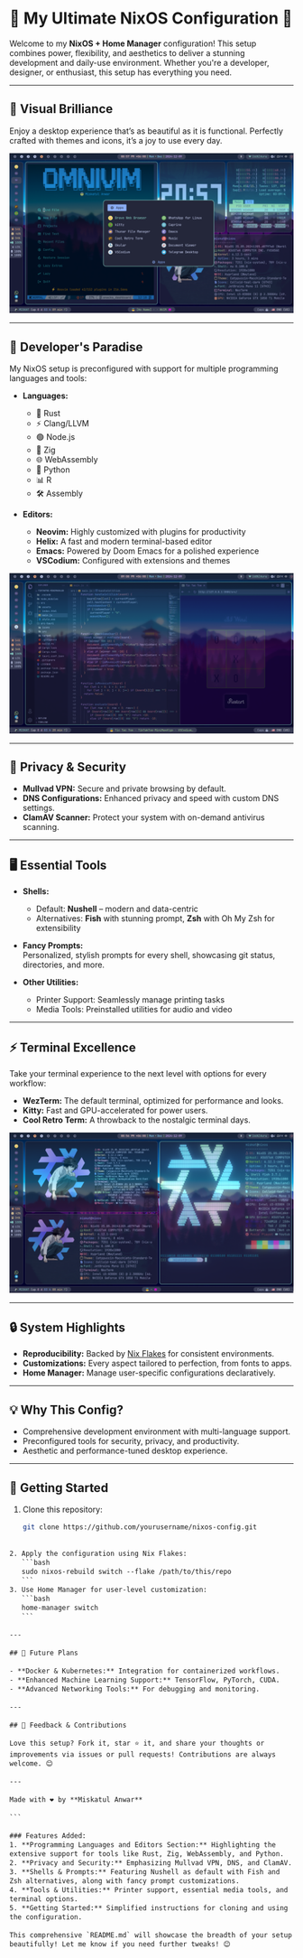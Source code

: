 # 🚀 My Ultimate NixOS Configuration 🚀

Welcome to my **NixOS + Home Manager** configuration! This setup combines power, flexibility, and aesthetics to deliver a stunning development and daily-use environment. Whether you're a developer, designer, or enthusiast, this setup has everything you need.

---

## 🎨 Visual Brilliance

Enjoy a desktop experience that’s as beautiful as it is functional. Perfectly crafted with themes and icons, it’s a joy to use every day.

![Aesthetic Design](images/promo4.png)

---

## 🔧 Developer's Paradise

My NixOS setup is preconfigured with support for multiple programming languages and tools:

- **Languages:**

  - 🦀 Rust
  - ⚡ Clang/LLVM
  - 🟢 Node.js
  - 🔷 Zig
  - 🌐 WebAssembly
  - 🐍 Python
  - 📊 R
  - 🛠️ Assembly

- **Editors:**
  - **Neovim:** Highly customized with plugins for productivity
  - **Helix:** A fast and modern terminal-based editor
  - **Emacs:** Powered by Doom Emacs for a polished experience
  - **VSCodium:** Configured with extensions and themes

![VSCodium Setup](images/promo5.png)

---

## 🔐 Privacy & Security

- **Mullvad VPN:** Secure and private browsing by default.
- **DNS Configurations:** Enhanced privacy and speed with custom DNS settings.
- **ClamAV Scanner:** Protect your system with on-demand antivirus scanning.

---

## 🖥️ Essential Tools

- **Shells:**

  - Default: **Nushell** – modern and data-centric
  - Alternatives: **Fish** with stunning prompt, **Zsh** with Oh My Zsh for extensibility

- **Fancy Prompts:**  
  Personalized, stylish prompts for every shell, showcasing git status, directories, and more.

- **Other Utilities:**
  - Printer Support: Seamlessly manage printing tasks
  - Media Tools: Preinstalled utilities for audio and video

---

## ⚡ Terminal Excellence

Take your terminal experience to the next level with options for every workflow:

- **WezTerm:** The default terminal, optimized for performance and looks.
- **Kitty:** Fast and GPU-accelerated for power users.
- **Cool Retro Term:** A throwback to the nostalgic terminal days.

![Terminal Showcase](images/promo3.png)

---

## 🔒 System Highlights

- **Reproducibility:** Backed by [Nix Flakes](https://nixos.org/manual/nix/unstable/command-ref/new-cli/#flakes) for consistent environments.
- **Customizations:** Every aspect tailored to perfection, from fonts to apps.
- **Home Manager:** Manage user-specific configurations declaratively.

---

## 💡 Why This Config?

- Comprehensive development environment with multi-language support.
- Preconfigured tools for security, privacy, and productivity.
- Aesthetic and performance-tuned desktop experience.

---

## 🚀 Getting Started

1. Clone this repository:
   ```bash
   git clone https://github.com/yourusername/nixos-config.git
   ```

````

2. Apply the configuration using Nix Flakes:
   ```bash
   sudo nixos-rebuild switch --flake /path/to/this/repo
   ```
3. Use Home Manager for user-level customization:
   ```bash
   home-manager switch
   ```

---

## 📜 Future Plans

- **Docker & Kubernetes:** Integration for containerized workflows.
- **Enhanced Machine Learning Support:** TensorFlow, PyTorch, CUDA.
- **Advanced Networking Tools:** For debugging and monitoring.

---

## 💬 Feedback & Contributions

Love this setup? Fork it, star ⭐ it, and share your thoughts or improvements via issues or pull requests! Contributions are always welcome. 😊

---

Made with ❤️ by **Miskatul Anwar**

```

### Features Added:
1. **Programming Languages and Editors Section:** Highlighting the extensive support for tools like Rust, Zig, WebAssembly, and Python.
2. **Privacy and Security:** Emphasizing Mullvad VPN, DNS, and ClamAV.
3. **Shells & Prompts:** Featuring Nushell as default with Fish and Zsh alternatives, along with fancy prompt customizations.
4. **Tools & Utilities:** Printer support, essential media tools, and terminal options.
5. **Getting Started:** Simplified instructions for cloning and using the configuration.

This comprehensive `README.md` will showcase the breadth of your setup beautifully! Let me know if you need further tweaks! 😊
````
